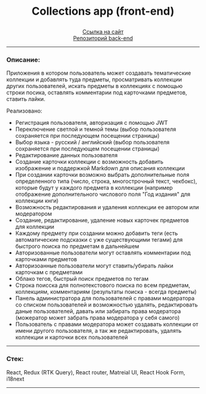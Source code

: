 # <p align="center">Collections app (front-end)</p>

<div align="center"><a href="https://projectfrontend-production.up.railway.app">Ссылка на сайт</a></div>

<div align="center"><a href="https://github.com/Nameless501/collections_app_api">Репозиторий back-end</a></div>

---

### Описание:

Приложения в котором пользователь может создавать тематические коллекции и добавлять туда предметы, просматривать коллекции других пользователей, искать предметы в коллекциях с помощью строки посика, оставлять комментарии под карточками предметов, ставить лайки.

Реализовано:
- Регистрация пользователя, авторизация с помощью JWT
- Переключение светлой и темной темы (выбор пользователя сохраняется при последующем посещении страницы)
- Выбор языка - русский / английский (выбор пользователя сохраняется при последующем посещении страницы)
- Редактирование данных пользователя
- Создание карточки коллекции с возможность добавить изображение и поддержкой Markdown для описания коллекции
- При создании карточки возможно выбрать дополнительные поля определенного типа (число, строка, многострочный текст, чекбокс), которые будут у каждого предмета в коллекции (например отображение дополнительного числового поля "Год издания" для коллекции кнги)
- Возможность редактирования и удаления коллекции ее автором или модератором
- Создание, редактирование, удаление новых карточек предметов для коллекции
- Каждому предмету при создании можно добавить теги (есть автоматические подсказки с уже существующими тегами) для быстрого поиска по предметам в дальнейшем
- Авторизованные пользователи могут оставлять комментарии под карточками предметов
- Авторизоанные пользователи могут ставить/убирать лайки карточкам с предметами
- Облако тегов, быстрый поиск предметов по тегам
- Строка поисска для полнотекстового поиска по всем предметам, коллекциям, комментариям (результаты поиска - всегда предметы)
- Панель администратора для пользователей с правами модератора со списком пользователей и возможностью удалять, редактировать даные пользователей, давать или забирать права модератора (можератор может забрать права модератора у себя самого)
- Пользователь с правами модератора может создавать коллекции от имени другого пользователя, а так же редактировать, удалять коллекции и карточки всех пользователей

---

### Стек:

React, Redux (RTK Query), React router, Matreial UI, React Hook Form, i18next

---
